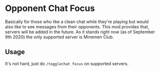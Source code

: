 # Opponent Chat Focus
Basically for those who like a clean chat while they're playing but would also like to see messages from their opponents. This mod provides that, servers will be added in the future. As it stands right now (as of September 9th 2020) the only supported server is Minemen Club.

## Usage
It's not hard, just do `/togglechat focus` on supported servers.
